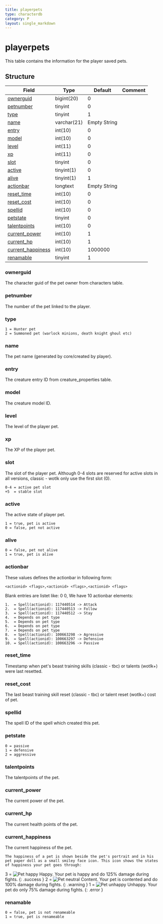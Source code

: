 ```yaml
---
title: playerpets
type: characterdb
category: P
layout: single_markdown
---
```


# playerpets
This table contains the information for the player saved pets.

## Structure

Field                                   | Type         | Default      | Comment
--------------------------------------- | ------------ | ------------ | -------
[ownerguid](#ownerguid)                 | bigint(20)   | 0            |        
[petnumber](#petnumber)                 | tinyint      | 0            |        
[type](#type)                           | tinyint      | 1            |        
[name](#name)                           | varchar(21)  | Empty String |        
[entry](#entry)                         | int(10)      | 0            |        
[model](#model)                         | int(10)      | 0            |        
[level](#level)                         | int(11)      | 0            |        
[xp](#xp)                               | int(11)      | 0            |        
[slot](#slot)                           | tinyint      | 0            |        
[active](#active)                       | tinyint(1)   | 0            |        
[alive](#alive)                         | tinyint(1)   | 1            |        
[actionbar](#actionbar)                 | longtext     | Empty String |        
[reset_time](#reset_time)               | int(10)      | 0            |        
[reset_cost](#reset_cost)               | int(10)      | 0            |        
[spellid](#spellid)                     | int(10)      | 0            |        
[petstate](#petstate)                   | tinyint      | 0            |        
[talentpoints](#talentpoints)           | int(10)      | 0            |        
[current_power](#current_power)         | int(10)      | 1            |        
[current_hp](#current_hp)               | int(10)      | 1            |        
[current_happiness](#current_happiness) | int(10)      | 1000000      |        
[renamable](#renamable)                 | tinyint      | 1            |        

### ownerguid

The character guid of the pet owner from characters table.

### petnumber

The number of the pet linked to the player.

### type

    1 = Hunter pet
    2 = Summoned pet (warlock minions, death knight ghoul etc)

### name

The pet name (generated by core/created by player).

### entry

The creature entry ID from creature_properties table.

### model

The creature model ID.

### level

The level of the player pet.

### xp

The XP of the player pet.

### slot

The slot of the player pet. Although 0-4 slots are reserved for active slots in all versions, classic - wotlk only use the first slot (0).

    0-4 = active pet slot
    +5  = stable slot

### active

The active state of player pet.

    1 = true, pet is active
    0 = false, pet not active

### alive

    0 = false, pet not alive
    1 = true, pet is alive

### actionbar

These values defines the actionbar in following form:

    <actionid> <flags>,<actionid> <flags>,<actionid> <flags>

Blank entries are listet like: 0 0,
We have 10 actionbar elements:

    1.  = Spell(actionid): 117440514 -> Attack
    2.  = Spell(actionid): 117440513 -> Follow
    3.  = Spell(actionid): 117440512 -> Stay
    4.  = Depends on pet type
    5.  = Depends on pet type
    6.  = Depends on pet type
    7.  = Depends on pet type
    8.  = Spell(actionid): 100663298 -> Agressive
    9.  = Spell(actionid): 100663297 -> Defensive
    10. = Spell(actionid): 100663296 -> Passive

### reset_time

Timestamp when pet's beast training skills (classic - tbc) or talents (wotlk+) were last resetted.

### reset_cost

The last beast training skill reset (classic - tbc) or talent reset (wotlk+) cost of pet.

### spellid

The spell ID of the spell which created this pet.

### petstate

    0 = passive
    1 = defensive
    2 = aggressive

### talentpoints

The talentpoints of the pet.

### current_power

The current power of the pet.

### current_hp

The current health points of the pet.

### current_happiness

The current happiness of the pet.

    The happiness of a pet is shown beside the pet's portrait and in his pet paper doll as a small smiley face icon. This icon shows the states of happiness your pet goes through:

3 = ![Pet happy](/Wiki/images/database.character/Pet_happy_19x20.png "Pet happy") Happy. Your pet is happy and do 125% damage during fights.
{: .success }
2 = ![Pet neutral](/Wiki/images/database.character/Pet_neutral_19x20.png "Pet neutral") Content. Your pet is contented and do 100% damage during fights.
{: .warning }
1 = ![Pet unhappy](/Wiki/images/database.character/Pet_unhappy_19x20.png "Pet unhappy") Unhappy. Your pet do only 75% damage during fights.
{: .error }

### renamable

    0 = false, pet is not renameable
    1 = true, pet is renameable